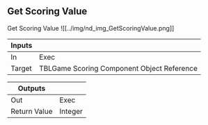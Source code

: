 ## Get Scoring Value
Get Scoring Value
![[../img/nd_img_GetScoringValue.png]]

|Inputs||
|--|--|
| In | Exec |
| Target | TBLGame Scoring Component Object Reference |

|Outputs||
|--|--|
| Out | Exec |
| Return Value | Integer |
